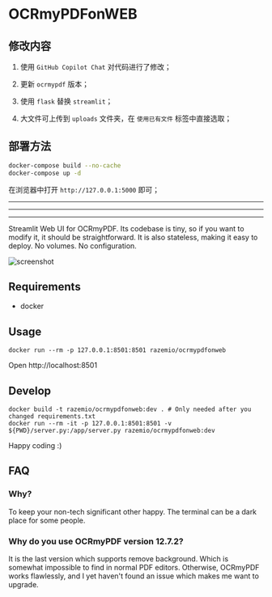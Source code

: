 # OCRmyPDFonWEB

## 修改内容

1. 使用 `GitHub Copilot Chat` 对代码进行了修改；

2. 更新 `ocrmypdf` 版本；

3. 使用 `flask` 替换 `streamlit`；

4. 大文件可上传到 `uploads` 文件夹，在 `使用已有文件` 标签中直接选取；

## 部署方法

```bash
docker-compose build --no-cache
docker-compose up -d
```
在浏览器中打开 `http://127.0.0.1:5000` 即可；

---
---
---

Streamlit Web UI for OCRmyPDF. Its codebase is tiny, so if you want to modify it, it should be straightforward. It is also stateless, making it easy to deploy. No volumes. No configuration.

![screenshot](screenshot.png "Screenshot")

## Requirements

* docker

## Usage

```
docker run --rm -p 127.0.0.1:8501:8501 razemio/ocrmypdfonweb
```

Open http://localhost:8501

## Develop

```
docker build -t razemio/ocrmypdfonweb:dev . # Only needed after you changed requirements.txt
docker run --rm -it -p 127.0.0.1:8501:8501 -v ${PWD}/server.py:/app/server.py razemio/ocrmypdfonweb:dev
```

Happy coding :)

## FAQ

### Why?

To keep your non-tech significant other happy. The terminal can be a dark place for some people.

### Why do you use OCRmyPDF version 12.7.2?
It is the last version which supports remove background. Which is somewhat impossible to find in normal PDF editors. Otherwise, OCRmyPDF works flawlessly, and I yet haven't found an issue which makes me want to upgrade.
